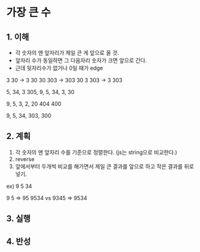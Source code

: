 # 가장 큰 수

## 1. 이해

- 각 숫자의 맨 앞자리가 제일 큰 게 앞으로 올 것.
- 앞자리 수가 동일하면 그 다음자리 숫자가 크면 앞으로 간다.
- 근데 뒷자리수가 없거나 0일 때가 edge

3 30 -> 3 30
30 303 -> 303 30
3 303 -> 3 303

   5, 34, 3 305,
9, 5, 34, 3, 30

9, 5, 3, 2, 20
404 400

9, 5, 34, 303, 300


## 2. 계획

1. 각 숫자의 맨 앞자리 수를 기준으로 정렬한다. (js는 string으로 비교한다.)
2. reverse
3. 앞에서부터 두개씩 비교를 해가면서 제일 큰 결과를 앞으로 하고 작은 결과를 뒤로 넣기.

ex)
9 5 34

9 5 => 95
9534 vs 9345 => 9534

## 3. 실행

## 4. 반성
